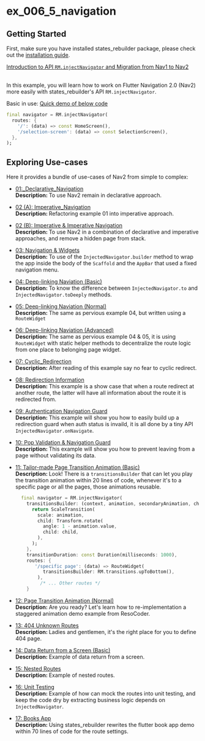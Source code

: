 # ex_006_5_navigation

## Getting Started
First, make sure you have installed states_rebuilder package, please check out the [installation guide](https://github.com/GIfatahTH/states_rebuilder/tree/master/states_rebuilder_package#getting-started-with-states_rebuilder). 

[Introduction to API `RM.injectNavigator` and Migration from Nav1 to Nav2](https://github.com/GIfatahTH/states_rebuilder/issues/249)
<Br> </Br>

In this example, you will learn how to work on Flutter Navigation 2.0 (Nav2) more easily with states_rebuilder's API `RM.injectNavigator`.

Basic in use: [Quick demo of below code](https://github.com/GIfatahTH/states_rebuilder/blob/dev/examples/ex_006_5_navigation/lib/ex14_return_data_from_screen.dart)

```Dart
final navigator = RM.injectNavigator(
  routes: {
    '/': (data) => const HomeScreen(),
    '/selection-screen': (data) => const SelectionScreen(),
  },
);
```

## Exploring Use-cases
Here it provides a bundle of use-cases of Nav2 from simple to complex:

- [01:_Declarative_Navigation](https://github.com/GIfatahTH/states_rebuilder/blob/dev/examples/ex_006_5_navigation/lib/ex01_declarative_navigation.dart)
   <br /><b> Description: </b>
  To use Nav2 remain in declarative approach.

- [02 (A): Imperative_Navigation](https://github.com/GIfatahTH/states_rebuilder/blob/dev/examples/ex_006_5_navigation/lib/ex02_imperative_navigation.dart)
   <br /><b> Description: </b>
  Refactoring example 01 into imperative approach.

- [02 (B): Imperative & Imperative Navigation](https://github.com/GIfatahTH/states_rebuilder/blob/dev/examples/ex_006_5_navigation/lib/ex02_imperative_navigation1.dart)
   <br /><b> Description: </b>
  To use Nav2 in a combination of declarative and imperative approaches, and remove a hidden page from stack.

- [03: Navigation & Widgets](https://github.com/GIfatahTH/states_rebuilder/blob/dev/examples/ex_006_5_navigation/lib/ex03_using_builder.dart)
  <br /><b> Description: </b>
  To use of the `InjectedNavigator.builder` method to wrap the app inside the body of the `Scaffold` and the `AppBar` that used a fixed navigation menu.

- [04: Deep-linking Naviation (Basic)](https://github.com/GIfatahTH/states_rebuilder/blob/dev/examples/ex_006_5_navigation/lib/ex04_to_deeply_1.dart)
  <br /><b> Description: </b>
  To know the difference between `InjectedNavigator.to` and `InjectedNavigator.toDeeply` methods.
  
- [05: Deep-linking Naviation (Normal)](https://github.com/GIfatahTH/states_rebuilder/blob/dev/examples/ex_006_5_navigation/lib/ex05_to_deeply_2.dart)
  <br /><b> Description: </b>
  The same as pervious example 04, but written using a `RouteWidget`

- [06: Deep-linking Naviation (Advanced)](https://github.com/GIfatahTH/states_rebuilder/blob/dev/examples/ex_006_5_navigation/lib/ex06_to_deeply_3.dart)
  <br /><b> Description: </b>
  The same as pervious example 04 & 05, it is using `RouteWidget` with static helper methods to decentralize the route logic from one place to belonging page widget.

- [07: Cyclic_Redirection](https://github.com/GIfatahTH/states_rebuilder/blob/dev/examples/ex_006_5_navigation/lib/ex07_on_navigate_cyclic_redirect.dart)
  <br /><b> Description: </b>
  After reading of this example say no fear to cyclic redirect.

- [08: Redirection Information](https://github.com/GIfatahTH/states_rebuilder/blob/dev/examples/ex_006_5_navigation/lib/ex08_on_navigate_redirection_from.dart)
  <br /><b> Description: </b>
  This example is a show case that when a route redirect at another route, the latter will have all information about the route it is redirected from.

- [09: Authentication Navigation Guard](https://github.com/GIfatahTH/states_rebuilder/blob/dev/examples/ex_006_5_navigation/lib/ex09_on_navigate_signin.dart)
  <br /><b> Description: </b>
  This example will show you how to easily build up a redirection guard when auth status is invaild, it is all done by a tiny API `InjectedNavigator.onNavigate`.
  
- [10: Pop Validation & Navigation Guard](https://github.com/GIfatahTH/states_rebuilder/blob/dev/examples/ex_006_5_navigation/lib/ex10_on_back_navigation.dart)
  <br /><b> Description: </b>
  This example will show you how to prevent leaving from a page without validating its data.

  
- [11: Tailor-made Page Transition Animation (Basic)](https://github.com/GIfatahTH/states_rebuilder/blob/dev/examples/ex_006_5_navigation/lib/ex10_on_back_navigation.dart)
  <br /><b> Description: </b>
  Look! There is a `transitionsBuilder` that can let you play the transition animation within 20 lines of code, whenever it's to a specific page or all the pages, those animations reusable.
  
  ```Dart
    final navigator = RM.injectNavigator(
      transitionsBuilder: (context, animation, secondaryAnimation, child) {
        return ScaleTransition(
          scale: animation,
          child: Transform.rotate(
            angle: 1 - animation.value,
            child: child,
          ),
        );
      },
      transitionDuration: const Duration(milliseconds: 1000),
      routes: { 
         '/specific page': (data) => RouteWidget(
            transitionsBuilder: RM.transitions.upToBottom(),
          ),
           /* ... Other routes */
      }
  ```
  
- [12: Page Transition Animation (Normal)](https://github.com/GIfatahTH/states_rebuilder/blob/dev/examples/ex_006_5_navigation/lib/ex10_on_back_navigation.dart)
  <br /><b> Description: </b>
  Are you ready? Let's learn how to re-implementation a staggered animation demo example from ResoCoder.
  
    
- [13: 404 Unknown Routes](https://github.com/GIfatahTH/states_rebuilder/blob/dev/examples/ex_006_5_navigation/lib/ex13_unknown_routes.dart)
  <br /><b> Description: </b>
  Ladies and gentlemen, it's the right place for you to define 404 page.
  
- [14: Data Return from a Screen (Basic)](https://github.com/GIfatahTH/states_rebuilder/blob/dev/examples/ex_006_5_navigation/lib/ex14_return_data_from_screen.dart)
  <br /><b> Description: </b>
  Example of data return from a screen.
  
- [15: Nested Routes](https://github.com/GIfatahTH/states_rebuilder/blob/dev/examples/ex_006_5_navigation/lib/ex15_nested_route.dart)
  <br /><b> Description: </b>
  Example of nested routes.
  
- [16: Unit Testing](https://github.com/GIfatahTH/states_rebuilder/blob/dev/examples/ex_006_5_navigation/lib/ex15_nested_route.dart)
  <br /><b> Description: </b>
  Example of how can mock the routes into unit testing, and keep the code dry by extracting business logic depends on `InjectedNavigator`.
  
- [17: Books App](https://github.com/GIfatahTH/states_rebuilder/blob/dev/examples/ex_006_5_navigation/lib/ex16_books_app.dart)
  <br /><b> Description: </b>
  Using states_rebuilder rewrites the flutter book app demo within 70 lines of code for the route settings.



